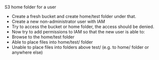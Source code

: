 S3 home folder for a user
* Create a fresh bucket and create home/test folder under that.
* Create a new non-administrator user with IAM 
* Try to access the bucket or home folder, the access should be denied.
* Now try to add permissions to IAM so that the new user is able to:
 * Browse to the home/test folder
 * Able to place files into home/test/ folder
 * Unable to place files into folders above test/ (e.g. to home/ folder or anywhere else)
